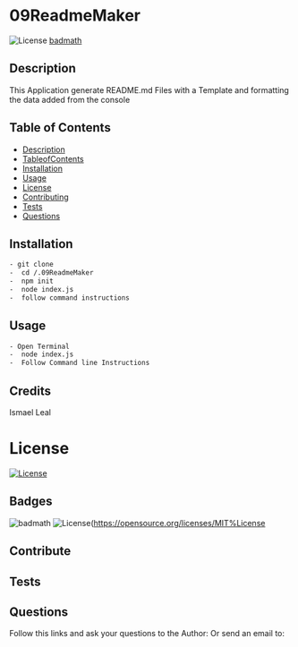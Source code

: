 # 09ReadmeMaker
![License](https://img.shields.io/badge/License-MIT%License-yellow)
 [badmath](https://img.shields.io/github/languages/top/lernantino/badmath)

## Description 
 This Application generate README.md Files with a Template and formatting the data added from the console
 ## Table of Contents
 - [Description](#Description)
  - [TableofContents](#TableofContents)
 - [Installation](#Installation)
 - [Usage](#Usage)
 - [License](#Licens)
 - [Contributing](#Contributing)
 - [Tests](#Test)
 - [Questions](#Questions)
## Installation
 ```sh
- git clone
-  cd /.09ReadmeMaker
-  npm init
-  node index.js
-  follow command instructions

 ``` 
 ## Usage
 ```sh
- Open Terminal
-  node index.js
-  Follow Command line Instructions

 ``` 
 ## Credits
 Ismael Leal
# License 
 [![License](https://img.shields.io/badge/License-MIT%License-yellow)](https://opensource.org/licenses/MIT%License)
## Badges
![badmath](https://img.shields.io/github/languages/top/lernantino/badmath)
 ![License](https://img.shields.io/badge/License-MIT%License-yellow)(https://opensource.org/licenses/MIT%License
 ## Contribute 
## Tests
  
## Questions
 Follow this links and ask your questions to the Author: [](https://gist.github.com/)
 Or send an email to: 